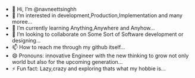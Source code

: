 - 👋 Hi, I’m @navneettsinghh
- 👀 I’m interested in development,Production,Implementation and many moree...
- 🌱 I’m currently learning Anything,Anywhere and Anyhow...
- 💞️ I’m looking to collaborate on Some Sort of Software development or designing... 
- 📫 How to reach me through my github itself...    
- 😄 Pronouns: innovative Engineer with the new thinking to grow not only world but also for the upcoming generation...
- ⚡ Fun fact: Lazy,crazy and exploring thats what my hobbie is...

<!---
navneettsinghh/navneettsinghh is a ✨ special ✨ repository because its `README.md` (this file) appears on your GitHub profile.
You can click the Preview link to take a look at your changes.
--->
